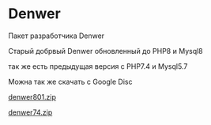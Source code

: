 # Denwer
Пакет разработчика  Denwer

Старый добрвый  Denwer обновленный до PHP8   и Mysql8

так же  есть  предыдущая  версия  с  PHP7.4 и Mysql5.7

Можна  так  же  скачать  с  Google Disc

[denwer801.zip](https://drive.google.com/open?id=1Sxft-Pvgy3JBSHSZUxsSeelxRRyznCqu)  

[denwer74.zip](https://drive.google.com/open?id=1es-AMLMR2F5J7yXNj-Fpalhs9AS1co6B)  

